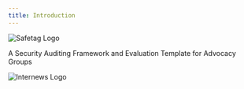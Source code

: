 ```yaml
---
title: Introduction
---
```



![Safetag Logo](/img/logo.svg)

A Security Auditing Framework and Evaluation Template for Advocacy Groups



![Internews Logo](/img/internews_logo.svg)